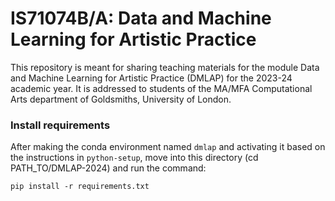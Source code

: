 # IS71074B/A: Data and Machine Learning for Artistic Practice

This repository is meant for sharing teaching materials for the module Data and Machine Learning for Artistic Practice (DMLAP) for the 2023-24 academic year. It is addressed to students of the MA/MFA Computational Arts department of Goldsmiths, University of London.

### Install requirements 

After making the conda environment named `dmlap` and activating it based on the instructions in `python-setup`, move into this directory (cd PATH_TO/DMLAP-2024) and run the command:

`pip install -r requirements.txt`
